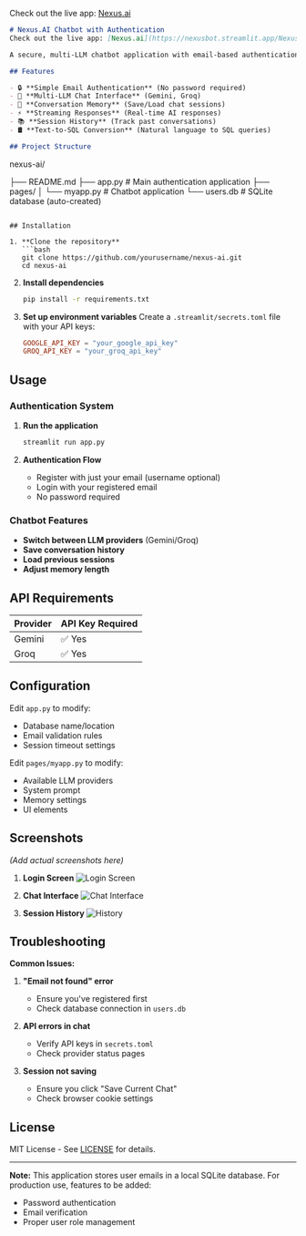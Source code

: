 

Check out the live app: [Nexus.ai](https://nexusbot.streamlit.app/NexusAI)


```markdown
# Nexus.AI Chatbot with Authentication
Check out the live app: [Nexus.ai](https://nexusbot.streamlit.app/NexusAI)

A secure, multi-LLM chatbot application with email-based authentication and conversation history.

## Features

- 🔒 **Simple Email Authentication** (No password required)
- 💬 **Multi-LLM Chat Interface** (Gemini, Groq)
- 🧠 **Conversation Memory** (Save/Load chat sessions)
- ⚡ **Streaming Responses** (Real-time AI responses)
- 📚 **Session History** (Track past conversations)
- 🛢️ **Text-to-SQL Conversion** (Natural language to SQL queries)

## Project Structure

```
nexus-ai/

├── README.md
├── app.py               # Main authentication application
├── pages/
│   └── myapp.py         # Chatbot application
└── users.db             # SQLite database (auto-created)
```

## Installation

1. **Clone the repository**
   ```bash
   git clone https://github.com/yourusername/nexus-ai.git
   cd nexus-ai
   ```

2. **Install dependencies**
   ```bash
   pip install -r requirements.txt
   ```

3. **Set up environment variables**
   Create a `.streamlit/secrets.toml` file with your API keys:
   ```toml
   GOOGLE_API_KEY = "your_google_api_key"
   GROQ_API_KEY = "your_groq_api_key"
   ```

## Usage

### Authentication System

1. **Run the application**
   ```bash
   streamlit run app.py
   ```

2. **Authentication Flow**
   - Register with just your email (username optional)
   - Login with your registered email
   - No password required

### Chatbot Features

- **Switch between LLM providers** (Gemini/Groq)
- **Save conversation history**
- **Load previous sessions**
- **Adjust memory length**

## API Requirements

| Provider | API Key Required |
|----------|------------------|
| Gemini   | ✅ Yes           |
| Groq     | ✅ Yes           |

## Configuration

Edit `app.py` to modify:
- Database name/location
- Email validation rules
- Session timeout settings

Edit `pages/myapp.py` to modify:
- Available LLM providers
- System prompt
- Memory settings
- UI elements

## Screenshots

*(Add actual screenshots here)*

1. **Login Screen**
   ![Login Screen](screenshots/login.png)

2. **Chat Interface**
   ![Chat Interface](screenshots/chat.png)

3. **Session History**
   ![History](screenshots/history.png)

## Troubleshooting

**Common Issues:**

1. **"Email not found" error**
   - Ensure you've registered first
   - Check database connection in `users.db`

2. **API errors in chat**
   - Verify API keys in `secrets.toml`
   - Check provider status pages

3. **Session not saving**
   - Ensure you click "Save Current Chat"
   - Check browser cookie settings

## License

MIT License - See [LICENSE](LICENSE) for details.

---

**Note:** This application stores user emails in a local SQLite database. For production use, features to be added:
- Password authentication
- Email verification
- Proper user role management
```



